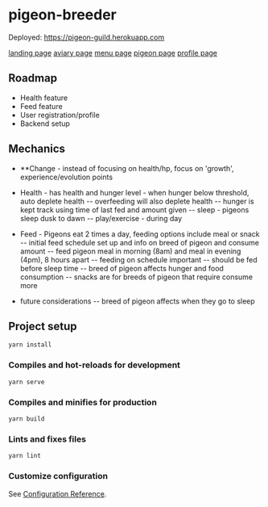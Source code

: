 # pigeon-breeder

Deployed: https://pigeon-guild.herokuapp.com

[landing page](screens/1.png)
[aviary page](screens/2.png)
[menu page](screens/3.png)
[pigeon page](screens/4.png)
[profile page](screens/5.png)

## Roadmap

- Health feature
- Feed feature
- User registration/profile
- Backend setup

## Mechanics

- \*\*Change - instead of focusing on health/hp, focus on 'growth', experience/evolution points

- Health - has health and hunger level - when hunger below threshold, auto deplete health
  -- overfeeding will also deplete health
  -- hunger is kept track using time of last fed and amount given
  -- sleep - pigeons sleep dusk to dawn
  -- play/exercise - during day

- Feed - Pigeons eat 2 times a day, feeding options include meal or snack
  -- initial feed schedule set up and info on breed of pigeon and consume amount
  -- feed pigeon meal in morning (8am) and meal in evening (4pm), 8 hours apart
  -- feeding on schedule important
  -- should be fed before sleep time
  -- breed of pigeon affects hunger and food consumption
  -- snacks are for breeds of pigeon that require consume more

- future considerations
  -- breed of pigeon affects when they go to sleep

## Project setup

```
yarn install
```

### Compiles and hot-reloads for development

```
yarn serve
```

### Compiles and minifies for production

```
yarn build
```

### Lints and fixes files

```
yarn lint
```

### Customize configuration

See [Configuration Reference](https://cli.vuejs.org/config/).
